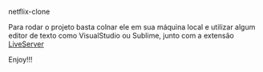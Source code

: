 netflix-clone

Para rodar o projeto basta colnar ele em sua máquina local e utilizar algum editor de texto como VisualStudio ou Sublime, junto com a extensão 
[LiveServer](https://marketplace.visualstudio.com/items?itemName=ritwickdey.LiveServer)

Enjoy!!!
